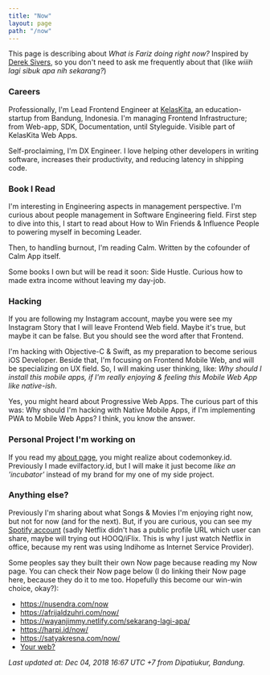 ```yaml
---
title: "Now"
layout: page
path: "/now"
---
```


This page is describing about _What is Fariz doing right now?_ Inspired by [Derek Sivers](https://sivers.org/now), so you don't need to ask me frequently about that (like _wiiih lagi sibuk apa nih sekarang?_)

### Careers

Professionally, I'm Lead Frontend Engineer at [KelasKita](https://kelaskita.com), an education-startup from Bandung, Indonesia. I'm managing Frontend Infrastructure; from Web-app, SDK, Documentation, until Styleguide. Visible part of KelasKita Web Apps.

Self-proclaiming, I'm DX Engineer. I love helping other developers in writing software, increases their productivity, and reducing latency in shipping code.

### Book I Read

I'm interesting in Engineering aspects in management perspective. I'm curious about people management in Software Engineering field. First step to dive into this, I start to read about How to Win Friends & Influence People to powering myself in becoming Leader.

Then, to handling burnout, I'm reading Calm. Written by the cofounder of Calm App itself.

Some books I own but will be read it soon: Side Hustle. Curious how to made extra income without leaving my day-job.

### Hacking
If you are following my Instagram account, maybe you were see my Instagram Story that I will leave Frontend Web field. Maybe it's true, but maybe it can be false. But you should see the word after that Frontend.

I'm hacking with Objective-C & Swift, as my preparation to become serious iOS Developer. Beside that, I'm focusing on Frontend Mobile Web, and will be specializing on UX field. So, I will making user thinking, like: _Why should I install this mobile apps, if I'm really enjoying & feeling this Mobile Web App like native-ish_.

Yes, you might heard about Progressive Web Apps. The curious part of this was: Why should I'm hacking with Native Mobile Apps, if I'm implementing PWA to Mobile Web Apps? I think, you know the answer.

### Personal Project I'm working on
If you read my [about page](/about), you might realize about codemonkey.id. Previously I made evilfactory.id, but I will make it just become _like an 'incubator'_ instead of my brand for my one of my side project.

### Anything else?
Previously I'm sharing about what Songs & Movies I'm enjoying right now, but not for now (and for the next). But, if you are curious, you can see my [Spotify account](https://open.spotify.com/user/84il5ddsuill1zfppsjlfpvux?si=Pf-PRdzIT52Tf1WLrFNmwA) (sadly Netflix didn't has a public profile URL which user can share, maybe will trying out HOOQ/iFlix. This is why I just watch Netflix in office, because my rent was using Indihome as Internet Service Provider).

Some peoples say they built their own Now page because reading my Now page. You can check their Now page below (I do linking their Now page here, because they do it to me too. Hopefully this become our win-win choice, okay?):

- https://nusendra.com/now
- https://afrijaldzuhri.com/now/
- https://wayanjimmy.netlify.com/sekarang-lagi-apa/
- https://harpi.id/now/
- https://satyakresna.com/now/
- [Your web?](https://t.me/farizrizaldy)

_Last updated at: Dec 04, 2018 16:67 UTC +7 from Dipatiukur, Bandung._
